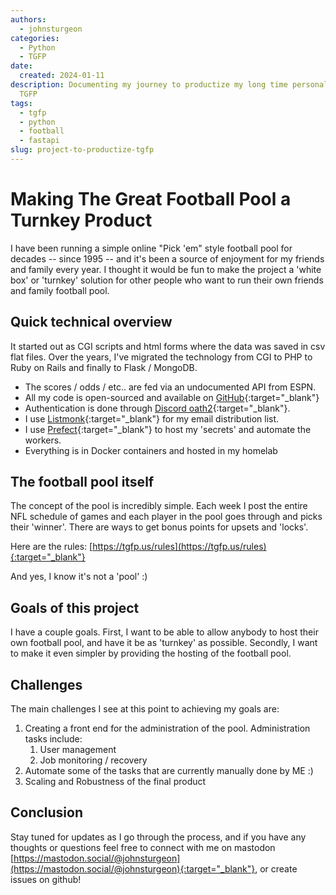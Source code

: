 ```yaml
---
authors:
  - johnsturgeon
categories:
  - Python
  - TGFP
date:
  created: 2024-01-11
description: Documenting my journey to productize my long time personal project the
  TGFP
tags:
  - tgfp
  - python
  - football
  - fastapi
slug: project-to-productize-tgfp
---
```


# Making The Great Football Pool a Turnkey Product

I have been running a simple online "Pick 'em" style football pool for decades -- since 1995 -- and
it's been a source of enjoyment for my friends and family every year.  I thought it would be fun to
make the project a 'white box' or 'turnkey' solution for other people who want to run their own
friends and family football pool.

<!-- more -->

## Quick technical overview

It started out as CGI scripts and html forms where the data was saved in csv flat files.  Over the
years, I've migrated the technology from CGI to PHP to Ruby on Rails and finally to Flask / MongoDB.

* The scores / odds / etc.. are fed via an undocumented API from ESPN.
* All my code is open-sourced and available on [GitHub](https://github.com/TheGreatFootballPool){:target="_blank"}
* Authentication is done through [Discord oath2](https://discord.com/developers/docs/topics/oauth2){:target="_blank"}.
* I use [Listmonk](https://listmonk.app/){:target="_blank"} for my email distribution list.
* I use [Prefect](https://www.prefect.io/){:target="_blank"} to host my 'secrets' and automate the workers.
* Everything is in Docker containers and hosted in my homelab

## The football pool itself

The concept of the pool is incredibly simple.  Each week I post the entire NFL schedule of games and
each player in the pool goes through and picks their 'winner'.  There are ways to get bonus points
for upsets and 'locks'.

Here are the rules: [https://tgfp.us/rules](https://tgfp.us/rules){:target="_blank"}

And yes, I know it's not a 'pool' :)

## Goals of this project

I have a couple goals.  First, I want to be able to allow anybody to host their own football
pool, and have it be as 'turnkey' as possible.  Secondly, I want to make it even simpler by
providing the hosting of the football pool.

## Challenges

The main challenges I see at this point to achieving my goals are:

1. Creating a front end for the administration of the pool.  Administration tasks include:
   1. User management
   2. Job monitoring / recovery
2. Automate some of the tasks that are currently manually done by ME :)
3. Scaling and Robustness of the final product

## Conclusion

Stay tuned for updates as I go through the process, and if you have any thoughts or questions feel
free to connect with me on mastodon [https://mastodon.social/@johnsturgeon](https://mastodon.social/@johnsturgeon){:target="_blank"}, or create issues on github! 



